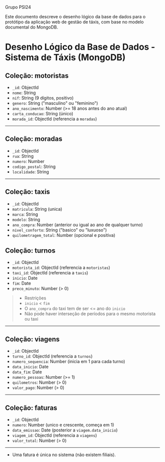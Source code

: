 Grupo PSI24

Este documento descreve o desenho lógico da base de dados para o protótipo da aplicação web de gestão de táxis, com base no modelo documental do MongoDB.

# Desenho Lógico da Base de Dados - Sistema de Táxis (MongoDB)

## Coleção: motoristas
- `_id`: ObjectId
- `nome`: String
- `nif`: String (9 dígitos, positivo)
- `genero`: String ("masculino" ou "feminino")
- `ano_nascimento`: Number (>= 18 anos antes do ano atual)
- `carta_conducao`: String (único)
- `morada_id`: ObjectId (referencia a `moradas`)

--- 

## Coleção: moradas
- `_id`: ObjectId
- `rua`: String
- `numero`: Number
- `codigo_postal`: String
- `localidade`: String

---

## Coleção: taxis
- `_id`: ObjectId
- `matricula`: String (unica)
- `marca`: String
- `modelo`: String
- `ano_compra`: Number (anterior ou igual ao ano de qualquer turno)
- `nivel_conforto`: String ("basico" ou "luxuoso")
- `quilometragem_total`: Number (opcional e positiva)

## Coleção: turnos
- `_id`: ObjectId
- `motorista_id`: ObjectId (referencia a `motoristas`)
- `taxi_id`: ObjectId (referencia a `taxis`)
- `inicio`: Date
- `fim`: Date
- `preco_minuto`: Number (> 0)

> - Restrições
> - `inicio` < `fim`
> - O `ano_compra` do taxi tem de ser <= ano do `inicio`
> - Não pode haver interseção de períodos para o mesmo motorista ou taxi

--- 

## Coleção: viagens
- `_id`: ObjectId
- `turno_id`: ObjectId (referencia a `turnos`)
- `numero_sequencia`: Number (inicia em 1 para cada turno)
- `data_inicio`: Date
- `data_fim`: Date
- `numero_pessoas`: Number (>= 1)
- `quilometros`: Number (> 0)
- `valor_pago`: Number (> 0)

---

## Coleção: faturas
- `_id`: ObjectId
- `numero`: Number (unico e crescente, começa em 1)
- `data_emissao`: Date (posterior a `viagem.data_inicio`)
- `viagem_id`: ObjectId (referencia a `viagens`)
- `valor_total`: Number (> 0)

---


- Uma fatura é única no sistema (não existem filiais).
